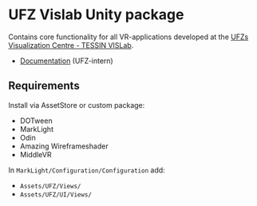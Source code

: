 # UFZ Vislab Unity package

Contains core functionality for all VR-applications developed at the [UFZs Visualization Centre - TESSIN VISLab](http://www.ufz.de/index.php?en=14171).

- [Documentation](https://svn.ufz.de:8443/job/Vislab/job/UnityDocs/doxygen/) (UFZ-intern)

## Requirements

Install via AssetStore or custom package:

- DOTween
- MarkLight
- Odin
- Amazing Wireframeshader
- MiddleVR

In `MarkLight/Configuration/Configuration` add:

- `Assets/UFZ/Views/`
- `Assets/UFZ/UI/Views/`